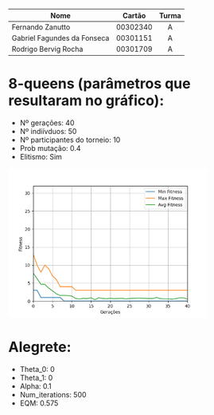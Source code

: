Nome | Cartão | Turma
---|:---:|:---:
Fernando Zanutto | 00302340 | A
Gabriel Fagundes da Fonseca | 00301151 | A
Rodrigo Bervig Rocha | 00301709 | A

# 8-queens (parâmetros que resultaram no gráfico):
- Nº gerações: 40
- Nº indiívduos: 50
- Nº participantes do torneio: 10
- Prob mutação: 0.4
- Elitismo: Sim

<img src="ga.png" width=400 />

# Alegrete:
- Theta_0: 0
- Theta_1: 0
- Alpha: 0.1
- Num_iterations: 500
- EQM: 0.575

